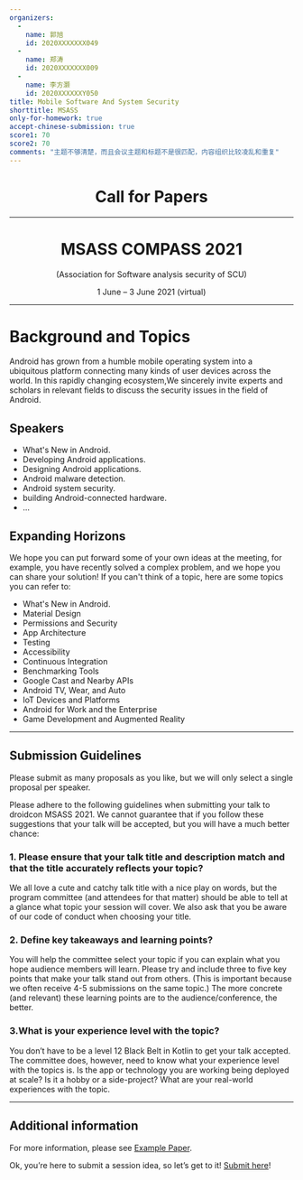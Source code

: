 ```yaml
---
organizers:
  -
    name: 郭旭
    id: 2020XXXXXXX049
  -
    name: 郑涛
    id: 2020XXXXXXX009
  -
    name: 李方灏
    id: 2020XXXXXXY050
title: Mobile Software And System Security
shorttitle: MSASS
only-for-homework: true
accept-chinese-submission: true
score1: 70
score2: 70
comments: "主题不够清楚，而且会议主题和标题不是很匹配，内容组织比较凌乱和重复"
---
```


<div align=center markdown=1>

# Call for Papers

---

# MSASS COMPASS 2021

(Association for Software analysis security of SCU)

1 June – 3 June 2021 (virtual)

</div>

---

# Background and Topics

Android has grown from a humble mobile operating system into a ubiquitous platform connecting many kinds of user devices across the world. In this rapidly changing ecosystem,We sincerely invite experts and scholars in relevant fields to discuss the security issues in the field of Android.


## Speakers


* What's New in Android.
* Developing Android applications.
* Designing Android applications.
* Android malware detection.
* Android system security.
* building Android-connected hardware.
* ...

## Expanding Horizons

We hope you can put forward some of your own ideas at the meeting, for example, you have recently solved a complex problem, and we hope you can share your solution! If you can't think of a topic, here are some topics you can refer to:


* What's New in Android.
* Material Design
* Permissions and Security
* App Architecture
* Testing
* Accessibility
* Continuous Integration
* Benchmarking Tools
* Google Cast and Nearby APIs
* Android TV, Wear, and Auto
* IoT Devices and Platforms
* Android for Work and the Enterprise
* Game Development and Augmented Reality

---

## Submission Guidelines

Please submit as many proposals as you like, but we will only select a single proposal per speaker.

Please adhere to the following guidelines when submitting your talk to droidcon MSASS 2021. We cannot guarantee that if you follow these suggestions that your talk will be accepted, but you will have a much better chance:

### 1. Please ensure that your talk title and description match and that the title accurately reflects your topic?

We all love a cute and catchy talk title with a nice play on words, but the program committee (and attendees for that matter) should be able to tell at a glance what topic your session will cover. We also ask that you be aware of our code of conduct when choosing your title.

### 2. Define key takeaways and learning points?

You will help the committee select your topic if you can explain what you hope audience members will learn. Please try and include three to five key points that make your talk stand out from others. (This is important because we often receive 4-5 submissions on the same topic.) The more concrete (and relevant) these learning points are to the audience/conference, the better.

### 3.What is your experience level with the topic?

You don’t have to be a level 12 Black Belt in Kotlin to get your talk accepted. The committee does, however, need to know what your experience level with the topics is. Is the app or technology you are working being deployed at scale? Is it a hobby or a side-project? What are your real-world experiences with the topic.


---

## Additional information

For more information, please see [Example Paper](http://none/?fileGuid=hgqRtkygpVdXQTwj).

Ok, you’re here to submit a session idea, so let’s get to it! [Submit here](http://none/?fileGuid=hgqRtkygpVdXQTwj)!

